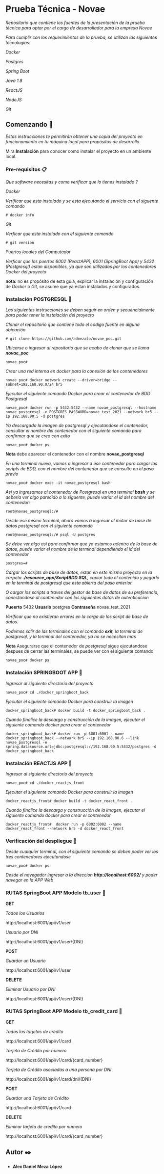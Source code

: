 # Prueba Técnica - Novae

_Repositorio que contiene los fuentes de la presentación de la prueba técnica para
optar por el cargo de desarrollador para la empresa Novae_

_Para cumplir con los requerimientos de la prueba, se utilizan las siguientes tecnologias:_

_Docker_

_Postgres_

_Spring Boot_

_Java 1.8_

_ReactJS_

_NodeJS_

_Git_

## Comenzando 🚀

_Estas instrucciones te permitirán obtener una copia del proyecto en funcionamiento en tu máquina local para propósitos de desarrollo._

Mira **Instalación** para conocer como instalar el proyecto en un ambiente local.


### Pre-requisitos 📋

_Que software necesitas y como verificar que lo tienes instalado ?_

_Docker_

_Verificar que esta instalado y se esta ejecutando el servicio con el siguente comando_
```
# docker info
```

_Git_

_Verficar que esta instalado con el siguiente comando_

```
# git version
```

_Puertos locales del Computador_

_Verficar que los puertos 6002 (ReactAPP), 6001 (SpringBoot App) y 5432 (Postgresql) estan disponibles, ya que son utilizados por los contenedores Docker del proyecto_

**nota:** no es propósito de esta guia, explicar la instalación y configuración de _Docker_ o _Git_, se asume
que ya estan instalados y configurados.

### Instalación POSTGRESQL 🔧

_Las siguientes instrucciones se deben seguir en orden y secuencialmente para poder tener la instalación del proyecto_

_Clonar el repositorio que contiene todo el codigo fuente en alguna ubicación_

```
# git clone https://github.com/admezalo/novae_poc.git
```

_Ubicarse o ingresar al repositorio que se acabo de clonar que se llama **novae_poc**_

```
novae_poc# 
```

_Crear una red interna en docker para la conexión de los contenedores_

```
novae_poc# docker network create --driver=bridge --subnet=192.168.90.0/24 br5
```

_Ejecutar el siguiente comando Docker para crear el contenedor de BDD Postgresql_

```
novae_poc# docker run -p 5432:5432 --name novae_postgresql --hostname novae_postgresql -e POSTGRES_PASSWORD=novae_test_2021 --network br5 --ip 192.168.90.5 -d postgres
```

_Ya descargada la imagen de postgresql y ejecutandose el contenedor, consultar el nombre del contenedor con el siguiente comando para confirmar que se creo con exito_

```
novae_poc# docker ps
```

**Nota** debe aparecer el contenedor con el nombre **novae_postgresql**

_En una terminal nueva, vamos a ingresar a ese contenedor para cargar los scripts de BDD, con el nombre del contenedor que se consulto en el paso previo_

```
novae_poc# docker exec -it novae_postgresql bash
```

_Asi ya ingresamos al contenedor de Postgresql en una terminal **bash** y se deberia ver algo parecido a lo siguente, puede variar el id del nombre del contenedor:_

```
root@novae_postgresql:/#
```

_Desde ese mismo terminal, ahora vamos a ingresar al motor de base de datos postgresql con el siguiente comando_

```
root@novae_postgresql:/# psql -U postgres
```

_Se debe ver algo asi para confirmar que ya estamos adentro de la base de datos, puede variar el nombre de la terminal dependiendo el id del contenedor_

```
postgres=#
```

_Cargar los scripts de base de datos, estan en este mismo proyecto en la carpeta **./resource_app/ScriptBDD.SQL**, copiar todo el contenido y pegarlo en la terminal de postgresql que esta abierta del paso anterior_

_O cargar los scripts a traves del gestor de base de datos de su preferencia, conectandose al contenedor con los siguientes datos de autenticacion_

**Pueerto** 5432
**Usuario** postgres
**Contraseña** novae_test_2021

_Verificar que no existieran errores en la carga de los script de base de datos._



_Podemos salir de las terminales con el comando **exit**, la terminal de postgresql, y la terminal del contenedor, ya no se necesitan mas_

**Nota** Asegurarse que el contenedor de _postgresql_ sigue ejecutandose despues de cerrar las terminales, se puede ver con el siguiente comando

```
novae_poc# docker ps
```

### Instalación SPRINGBOOT APP 🔧

_Ingresar al siguiente directorio del proyecto_

```
novae_poc# cd ./docker_springboot_back
```

_Ejecutar el siguiente comando Docker para construir la imagen_

```
docker_springboot_back# docker build -t docker_springboot_back .
```

_Cuando finalice la descarga y construcción de la imagen, ejecutar el siguiente comando docker para crear el contenedor_

```
docker_springboot_back# docker run -p 6001:6001 --name docker_springboot_back --network br5 --ip 192.168.90.6 --link novae_postgresql -e spring.datasource.url=jdbc:postgresql://192.168.90.5:5432/postgres -d docker_springboot_back
```

### Instalación REACTJS APP 🔧

_Ingresar al siguiente directorio del proyecto_

```
novae_poc# cd ./docker_reactjs_front
```

_Ejecutar el siguiente comando Docker para construir la imagen_

```
docker_reactjs_front# docker build -t docker_react_front .
```

_Cuando finalice la descarga y construcción de la imagen, ejecutar el siguiente comando docker para crear el contenedor_

```
docker_reactjs_front#  docker run -p 6002:6002 --name docker_react_front --network br5 -d docker_react_front
```

### Verificación del despliegue 🔧

_Desde cualquier terminal, con el siguiente comando se deben poder ver los tres contenedores ejecutandose_

```
novae_poc# docker ps
```

_Desde el navegador ingresar a la direccion **http://localhost:6002/** y poder navegar en la APP Web_

### RUTAS SpringBoot APP Modelo tb_user 🔧

**GET**

_Todos los Usuarios_

http://localhost:6001/api/v1/user

_Usuario por DNI_

http://localhost:6001/api/v1/user/{DNI}

**POST**

_Guardar un Usuario_

http://localhost:6001/api/v1/user

**DELETE**

_Eliminar Usuario por DNI_

http://localhost:6001/api/v1/user/{DNI}


### RUTAS SpringBoot APP Modelo tb_credit_card 🔧

**GET**

_Todos las tarjetas de crédito_

http://localhost:6001/api/v1/card

_Tarjeta de Crédito por numero_

http://localhost:6001/api/v1/card/{card_number}

_Tarjeta de Crédito asociadas a una persona por DNI_

http://localhost:6001/api/v1/card/dni/{DNI}

**POST**

_Guardar una Tarjeta de Crédito_

http://localhost:6001/api/v1/card

**DELETE**

_Eliminar tarjeta de credito por numero_

http://localhost:6001/api/v1/card/{card_number}


## Autor ✒️

* **Alex Daniel Meza López**